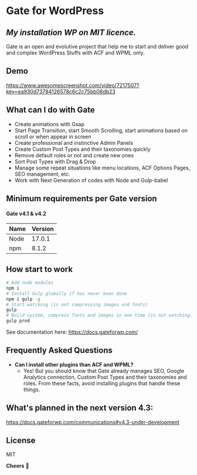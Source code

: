# Gate for WordPress
## _My installation WP on MIT licence._

Gate is an open and evolutive project that help me to start and deliver good and complex WordPress Stuffs with ACF and WPML only.

## Demo
https://www.awesomescreenshot.com/video/7217507?key=ea930d73784126578c6c2c75bb08db23

## What can I do with Gate
- Create animations with Gsap
- Start Page Transition, start Smooth Scrolling, start animations based on scroll or when appear in screen
- Create professional and instinctive Admin Panels
- Create Custom Post Types and their taxonomies quickly
- Remove default roles or not and create new ones
- Sort Post Types with Drag & Drop
- Manage some repeat situations like menu locations, ACF Options Pages, SEO management, etc.
- Work with Next Generation of codes with Node and Gulp-babel


## Minimum requirements per Gate version
#### Gate v4.1 & v4.2
| Name | Version |
| ------ | ------ |
| Node | 17.0.1 |
| npm | 8.1.2 |

## How start to work
```sh
# Add node modules
npm i
# Install Gulp globally if has never been done
npm i gulp -g
# Start watching (is not compressing images and fonts)
gulp
# Build system, compress fonts and images in one time (is not watching)
gulp prod
```
See documentation here: https://docs.gateforwp.com/

## Frequently Asked Questions
- **Can I install other plugins than ACF and WPML?**
  - Yes! But you should know that Gate already manages SEO, Google Analytics connection, Custom Post Types and their taxonomies and roles. From these facts, avoid installing plugins that handle these things.

## What's planned in the next version 4.3:
https://docs.gateforwp.com/communications#v4.3-under-development


## License
MIT


**Cheers** 🍻

